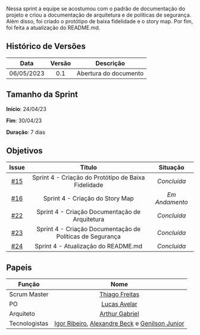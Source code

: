 Nessa sprint a equipe se acostumou com o padrão de documentação do projeto e criou a documentação de arquitetura e de políticas de segurança. Além disso, foi criado o protótipo de baixa fidelidade e o story map. Por fim, foi feita a atualização do README.md.


## Histórico de Versões

|    Data    | Versão |       Descrição       |
| :--------: | :----: | :-------------------: |
| 06/05/2023 |  0.1   | Abertura do documento |

## Tamanho da Sprint

**Início**: 24/04/23

**Fim**: 30/04/23

**Duração**: 7 dias

## Objetivos

|                            Issue                             |              Título               |                    Situação                     |
| :----------------------------------------------------------: | :-------------------------------: | :-------------------------------------------------: |
| [#15](https://github.com/fga-eps-mds/2023.1-GuiaUnB/issues/15) | Sprint 4 - Criação do Protótipo de Baixa Fidelidade | _Concluída_ |
| [#16](https://github.com/fga-eps-mds/2023.1-GuiaUnB/issues/16) |  Sprint 4 - Criação do Story Map  | _Em Andamento_ |
| [#22](https://github.com/fga-eps-mds/2023.1-GuiaUnB/issues/22) | Sprint 4 - Criação Documentação de Arquitetura | _Concluída_ |
| [#23](https://github.com/fga-eps-mds/2023.1-GuiaUnB/issues/23) | Sprint 4 - Criação Documentação de Políticas de Segurança | _Concluída_ |
| [#24](https://github.com/fga-eps-mds/2023.1-GuiaUnB/issues/24) | Sprint 4 - Atualização do README.md | _Concluída_ |


## Papeis

| Função        |                                                                           Nome                                                                            |
| ------------- | :-------------------------------------------------------------------------------------------------------------------------------------------------------: |
| Scrum Master  |                                                    [Thiago Freitas](https://github.com/thiagorfreitas)                                                    |
| PO            |                                                    [Lucas Avelar](https://github.com/LucasAvelar2711)                                                     |
| Arquiteto     |                                                    [Arthur Gabriel](https://github.com/ArthurGabrieel)                                                    |
| Tecnologistas | [Igor Ribeiro](https://github.com/igor-ribeir0), [Alexandre Beck](https://github.com/zzzBECK) e [Genilson Junior](https://github.com/GenilsonJunior99006) |
